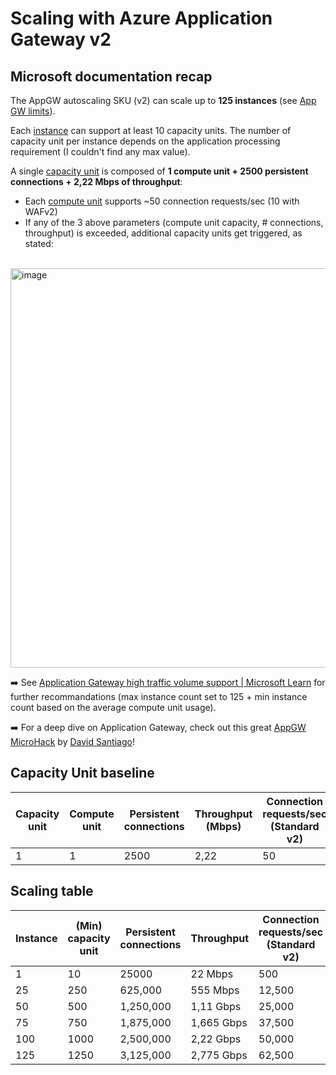 # Scaling with Azure Application Gateway v2

## Microsoft documentation recap

The AppGW autoscaling SKU (v2) can scale up to **125 instances** (see [App GW limits](https://learn.microsoft.com/en-us/azure/azure-resource-manager/management/azure-subscription-service-limits#application-gateway-limits)).

Each [instance](https://learn.microsoft.com/en-us/azure/application-gateway/understanding-pricing#instance-count) can support at least 10 capacity units. The number of capacity unit per instance depends on the application processing requirement (I couldn't find any max value).

A single [capacity unit](https://learn.microsoft.com/en-us/azure/application-gateway/understanding-pricing#capacity-unit) is composed of **1 compute unit + 2500 persistent connections + 2,22 Mbps of throughput**:

- Each [compute unit](https://learn.microsoft.com/en-us/azure/application-gateway/understanding-pricing#compute-unit) supports ~50 connection requests/sec (10 with WAFv2)
- If any of the 3 above parameters (compute unit capacity, # connections, throughput) is exceeded, additional capacity units get triggered, as stated: 

&emsp;<img width="639" alt="image" src="https://user-images.githubusercontent.com/110976272/217456836-0f1849e5-e82c-4ca1-b1d8-6084f847c13a.png">

:arrow_right: See [Application Gateway high traffic volume support | Microsoft Learn](https://learn.microsoft.com/en-us/azure/application-gateway/high-traffic-support#scaling-for-application-gateway-v1-sku-standardwaf-sku) for further recommandations (max instance count set to 125 + min instance count based on the average compute unit usage).

:arrow_right: For a deep dive on Application Gateway, check out this great [AppGW MicroHack](https://github.com/dawlysd/azure-application-gateway-microhack) by [David Santiago](https://github.com/dawlysd)!
##
## Capacity Unit baseline

| Capacity unit | Compute unit | Persistent connections | Throughput (Mbps) | Connection requests/sec (Standard v2) | Connection request/sec (WAF v2) |
|---|---|---|---|---|---|
| 1 | 1 | 2500 | 2,22 | 50 | 10|

## Scaling table

| Instance | (Min) capacity unit | Persistent connections | Throughput | Connection requests/sec (Standard v2) | Connection request/sec (WAF v2) |
|---|---|---|---|---|---|
| 1 | 10 | 25000 | 22 Mbps | 500 | 100 |
| 25 | 250 | 625,000 | 555 Mbps | 12,500 | 2,500 |
| 50 | 500 | 1,250,000 | 1,11 Gbps | 25,000 | 5,000 |
| 75 | 750 | 1,875,000 | 1,665 Gbps | 37,500 | 7,500 |
| 100 | 1000 | 2,500,000 | 2,22 Gbps | 50,000 | 10,000 |
| 125 | 1250 | 3,125,000 | 2,775 Gbps | 62,500 |12,500 |
